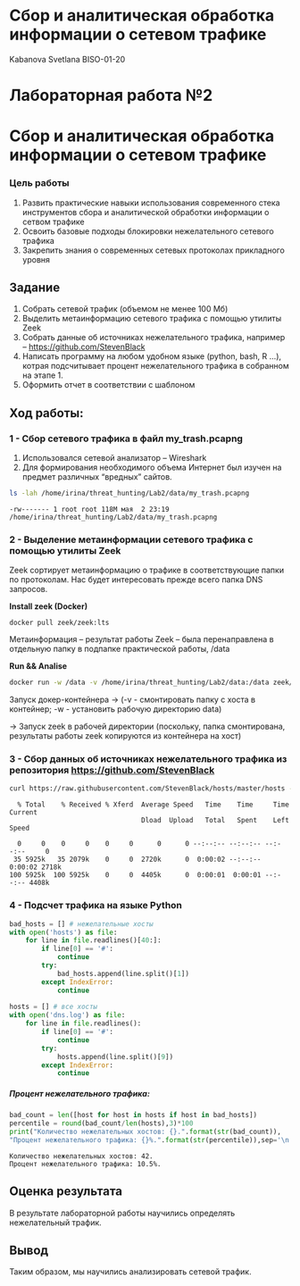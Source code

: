 # Сбор и аналитическая обработка информации о сетевом трафике
Kabanova Svetlana BISO-01-20

# Лабораторная работа №2

# Сбор и аналитическая обработка информации о сетевом трафике

### Цель работы

1.  Развить практические навыки использования современного стека
    инструментов сбора и аналитической обработки информации о сетвом
    трафике
2.  Освоить базовые подходы блокировки нежелательного сетевого трафика
3.  Закрепить знания о современных сетевых протоколах прикладного уровня

## Задание

1.  Собрать сетевой трафик (объемом не менее 100 Мб)
2.  Выделить метаинформацию сетевого трафика с помощью утилиты Zeek
3.  Собрать данные об источниках нежелательного трафика, например –
    https://github.com/StevenBlack
4.  Написать программу на любом удобном языке (python, bash, R …),
    котрая подсчитывает процент нежелательного трафика в собранном на
    этапе 1.
5.  Оформить отчет в соответствии с шаблоном

## Ход работы:

### 1 - Сбор сетевого трафика в файл my_trash.pcapng

1.  Использовался сетевой анализатор – Wireshark
2.  Для формирования необходимого объема Интернет был изучен на предмет
    различных “вредных” сайтов.

``` bash
ls -lah /home/irina/threat_hunting/Lab2/data/my_trash.pcapng
```

    -rw------- 1 root root 118M мая  2 23:19 /home/irina/threat_hunting/Lab2/data/my_trash.pcapng

### 2 - Выделение метаинформации сетевого трафика с помощью утилиты Zeek

Zeek сортирует метаинформацию о трафике в соответствующие папки по
протоколам. Нас будет интересовать прежде всего папка DNS запросов.

**Install zeek (Docker)**

    docker pull zeek/zeek:lts

Метаинформация – результат работы Zeek – была перенаправлена в отдельную
папку в подпапке практической работы, /data

**Run && Analise**

``` bash
docker run -w /data -v /home/irina/threat_hunting/Lab2/data:/data zeek/zeek:lts zeek -C -r my_trash.pcapng
```

Запуск докер-контейнера -\> (-v - смонтировать папку с хоста в
контейнер; -w - установить рабочую директорию data)

-\> Запуск zeek в рабочей директории (поскольку, папка смонтирована,
результаты работы zeek копируются из контейнера на хост)

### 3 - Сбор данных об источниках нежелательного трафика из репозитория https://github.com/StevenBlack

``` bash
curl https://raw.githubusercontent.com/StevenBlack/hosts/master/hosts -o hosts
```

      % Total    % Received % Xferd  Average Speed   Time    Time     Time  Current
                                     Dload  Upload   Total   Spent    Left  Speed

      0     0    0     0    0     0      0      0 --:--:-- --:--:-- --:--:--     0
     35 5925k   35 2079k    0     0  2720k      0  0:00:02 --:--:--  0:00:02 2718k
    100 5925k  100 5925k    0     0  4405k      0  0:00:01  0:00:01 --:--:-- 4408k

### 4 - Подсчет трафика на языке Python

``` python
bad_hosts = [] # нежелательные хосты
with open('hosts') as file:
    for line in file.readlines()[40:]:
        if line[0] == '#':
            continue
        try:
            bad_hosts.append(line.split()[1])
        except IndexError:
            continue
        
hosts = [] # все хосты
with open('dns.log') as file:
    for line in file.readlines():
        if line[0] == '#':
            continue
        try:
            hosts.append(line.split()[9])
        except IndexError:
            continue
```

##### Процент нежелательного трафика:

``` python
bad_count = len([host for host in hosts if host in bad_hosts])
percentile = round(bad_count/len(hosts),3)*100
print("Количество нежелательных хостов: {}.".format(str(bad_count)),
"Процент нежелательного трафика: {}%.".format(str(percentile)),sep='\n')
```

    Количество нежелательных хостов: 42.
    Процент нежелательного трафика: 10.5%.

## Оценка результата

В результате лабораторной работы научились определять нежелательный
трафик.

## Вывод

Таким образом, мы научились анализировать сетевой трафик.

